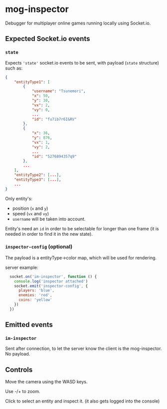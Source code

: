 # mog-inspector

Debugger for multiplayer online games running locally using Socket.io.

## Expected Socket.io events

### `state`

Expects `'state'` socket.io events to be sent, with payload (`state` structure) such as:

```json
{
    "entityType1": [
        {
            "username": "Tsunemori",
            "x": 50,
            "y": 30,
            "vx": 2,
            "vy": 0,
            ...
            "id": "fu7ib7r6I&RV"
        },
        {
            "x": 36,
            "y": 876,
            "vx": 1,
            "vy": 2,
            ...
            "id": "5276894357q9"
        },
        ...
    ],
    "entityType2": [...],
    "entityType3": [...],
    ...
}
```

Only entity's:
- position (`x` and `y`)
- speed (`vx` and `vy`)
- `username`
will be taken into account.

Entity's need an `id` in order to be selectable for longer than one frame (it is needed in order to find it in the new state).

### `inspector-config` (optional)

The payload is a entityType->color map, which will be used for rendering.

server example:
```js
  socket.on('im-inspector', function () {
    console.log('inspector attached')
    socket.emit('inspector-config', {
      players: 'blue',
      enemies: 'red',
      coins: 'yellow'
    })
  })
```

## Emitted events

### `im-inspector`

Sent after connection, to let the server know the client is the mog-inspector. No payload.

## Controls

Move the camera using the WASD keys.

Use -/+ to zoom.

Click to select an entity and inspect it. (it also gets logged into the console)